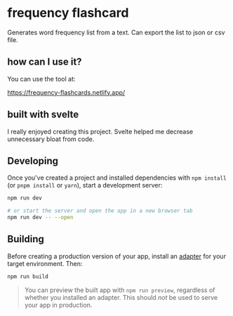 # frequency flashcard

Generates word frequency list from a text.
Can export the list to json or csv file.

## how can I use it?

You can use the tool at:

https://frequency-flashcards.netlify.app/

## built with svelte

I really enjoyed creating this project. Svelte helped me decrease unnecessary bloat from code.


## Developing

Once you've created a project and installed dependencies with `npm install` (or `pnpm install` or `yarn`), start a development server:

```bash
npm run dev

# or start the server and open the app in a new browser tab
npm run dev -- --open
```

## Building

Before creating a production version of your app, install an [adapter](https://kit.svelte.dev/docs#adapters) for your target environment. Then:

```bash
npm run build
```

> You can preview the built app with `npm run preview`, regardless of whether you installed an adapter. This should _not_ be used to serve your app in production.
